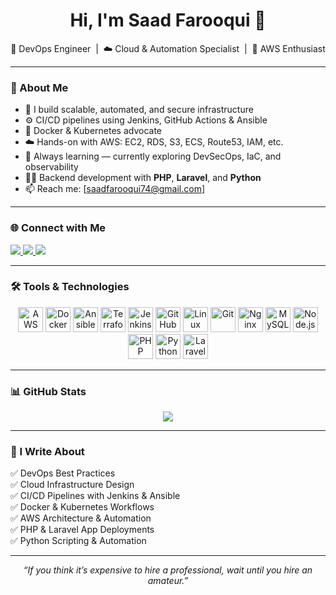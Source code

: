 <h1 align="center">Hi, I'm Saad Farooqui 👋</h1>

<p align="center">
  🚀 DevOps Engineer &nbsp;|&nbsp; ☁️ Cloud & Automation Specialist &nbsp;|&nbsp; 🧠 AWS Enthusiast
</p>

---

### 💬 About Me

- 🔧 I build scalable, automated, and secure infrastructure  
- ⚙️ CI/CD pipelines using Jenkins, GitHub Actions & Ansible  
- 🐳 Docker & Kubernetes advocate  
- ☁️ Hands-on with AWS: EC2, RDS, S3, ECS, Route53, IAM, etc.  
- 🧠 Always learning — currently exploring DevSecOps, IaC, and observability  
- 🧑‍💻 Backend development with **PHP**, **Laravel**, and **Python**  
- 📫 Reach me: [saadfarooqui74@gmail.com]

---

### 🌐 Connect with Me

<p>
  <a href="https://linkedin.com/in/saad-farooqui" target="_blank">
    <img src="https://img.shields.io/badge/LinkedIn-blue?logo=linkedin&logoColor=white" />
  </a>
  <a href="https://medium.com/@saadfarooqui" target="_blank">
    <img src="https://img.shields.io/badge/Medium-black?logo=medium&logoColor=white" />
  </a>
  <a href="https://github.com/saadfar07" target="_blank">
    <img src="https://img.shields.io/badge/GitHub-black?logo=github&logoColor=white" />
  </a>
</p>

---

### 🛠️ Tools & Technologies

<p>
 <p align="center">
  <img src="https://upload.wikimedia.org/wikipedia/commons/9/93/Amazon_Web_Services_Logo.svg" alt="AWS" height="40"/>
  <img src="https://upload.wikimedia.org/wikipedia/commons/4/4e/Docker_logo.png" alt="Docker" height="40"/>
  <img src="https://upload.wikimedia.org/wikipedia/commons/2/24/Ansible_logo.png" alt="Ansible" height="40"/>
  <img src="https://upload.wikimedia.org/wikipedia/commons/0/04/Terraform_Logo.svg" alt="Terraform" height="40"/>
  <img src="https://upload.wikimedia.org/wikipedia/commons/e/e9/Jenkins_logo_with_title.svg" alt="Jenkins" height="40"/>
  <img src="https://github.githubassets.com/images/modules/logos_page/GitHub-Mark.png" alt="GitHub Actions" height="40"/>
  <img src="https://upload.wikimedia.org/wikipedia/commons/a/af/Tux.png" alt="Linux" height="40"/>
  <img src="https://git-scm.com/images/logos/downloads/Git-Icon-1788C.png" alt="Git" height="40"/>
  <img src="https://upload.wikimedia.org/wikipedia/commons/c/c5/Nginx_logo.svg" alt="Nginx" height="40"/>
  <img src="https://upload.wikimedia.org/wikipedia/en/d/dd/MySQL_logo.svg" alt="MySQL" height="40"/>
  <img src="https://upload.wikimedia.org/wikipedia/commons/d/d9/Node.js_logo.svg" alt="Node.js" height="40"/>
  <img src="https://upload.wikimedia.org/wikipedia/commons/2/27/PHP-logo.svg" alt="PHP" height="40"/>
  <img src="https://upload.wikimedia.org/wikipedia/commons/c/c3/Python-logo-notext.svg" alt="Python" height="40"/>
  <img src="https://upload.wikimedia.org/wikipedia/commons/9/9a/Laravel.svg" alt="Laravel" height="40"/>
</p>

---

### 📊 GitHub Stats

<p align="center">
  <img src="https://github-readme-stats.vercel.app/api?username=saadfar07&show_icons=true&theme=transparent&hide_border=true" />
</p>

---

### 📝 I Write About

✅ DevOps Best Practices  
✅ Cloud Infrastructure Design  
✅ CI/CD Pipelines with Jenkins & Ansible  
✅ Docker & Kubernetes Workflows  
✅ AWS Architecture & Automation  
✅ PHP & Laravel App Deployments  
✅ Python Scripting & Automation  

---

<p align="center"><i>“If you think it’s expensive to hire a professional, wait until you hire an amateur.”</i></p>
